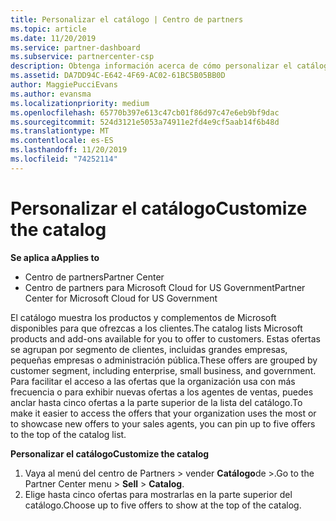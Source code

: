 ```yaml
---
title: Personalizar el catálogo | Centro de partners
ms.topic: article
ms.date: 11/20/2019
ms.service: partner-dashboard
ms.subservice: partnercenter-csp
description: Obtenga información acerca de cómo personalizar el catálogo de Microsoft para facilitar el acceso a las ofertas de asociados o a los productos que usa la organización.
ms.assetid: DA7DD94C-E642-4F69-AC02-61BC5B05BB0D
author: MaggiePucciEvans
ms.author: evansma
ms.localizationpriority: medium
ms.openlocfilehash: 65770b397e613c47cb01f86d97c47e6eb9bf9dac
ms.sourcegitcommit: 524d3121e5053a74911e2fd4e9cf5aab14f6b48d
ms.translationtype: MT
ms.contentlocale: es-ES
ms.lasthandoff: 11/20/2019
ms.locfileid: "74252114"
---
```

# <a name="customize-the-catalog"></a><span data-ttu-id="cec04-103">Personalizar el catálogo</span><span class="sxs-lookup"><span data-stu-id="cec04-103">Customize the catalog</span></span>

<span data-ttu-id="cec04-104">**Se aplica a**</span><span class="sxs-lookup"><span data-stu-id="cec04-104">**Applies to**</span></span>

-  <span data-ttu-id="cec04-105">Centro de partners</span><span class="sxs-lookup"><span data-stu-id="cec04-105">Partner Center</span></span>
-  <span data-ttu-id="cec04-106">Centro de partners para Microsoft Cloud for US Government</span><span class="sxs-lookup"><span data-stu-id="cec04-106">Partner Center for Microsoft Cloud for US Government</span></span>


<span data-ttu-id="cec04-107">El catálogo muestra los productos y complementos de Microsoft disponibles para que ofrezcas a los clientes.</span><span class="sxs-lookup"><span data-stu-id="cec04-107">The catalog lists Microsoft products and add-ons available for you to offer to customers.</span></span> <span data-ttu-id="cec04-108">Estas ofertas se agrupan por segmento de clientes, incluidas grandes empresas, pequeñas empresas o administración pública.</span><span class="sxs-lookup"><span data-stu-id="cec04-108">These offers are grouped by customer segment, including enterprise, small business, and government.</span></span> <span data-ttu-id="cec04-109">Para facilitar el acceso a las ofertas que la organización usa con más frecuencia o para exhibir nuevas ofertas a los agentes de ventas, puedes anclar hasta cinco ofertas a la parte superior de la lista del catálogo.</span><span class="sxs-lookup"><span data-stu-id="cec04-109">To make it easier to access the offers that your organization uses the most or to showcase new offers to your sales agents, you can pin up to five offers to the top of the catalog list.</span></span>

<span data-ttu-id="cec04-110">**Personalizar el catálogo**</span><span class="sxs-lookup"><span data-stu-id="cec04-110">**Customize the catalog**</span></span>

1.  <span data-ttu-id="cec04-111">Vaya al menú del centro de Partners &gt; vender **Catálogo**de &gt;.</span><span class="sxs-lookup"><span data-stu-id="cec04-111">Go to the Partner Center menu &gt; **Sell** &gt; **Catalog**.</span></span>
2.  <span data-ttu-id="cec04-112">Elige hasta cinco ofertas para mostrarlas en la parte superior del catálogo.</span><span class="sxs-lookup"><span data-stu-id="cec04-112">Choose up to five offers to show at the top of the catalog.</span></span>

 

 




